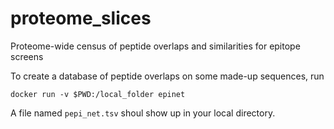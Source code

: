 # proteome_slices
Proteome-wide census of peptide overlaps and similarities for epitope screens

To create a database of peptide overlaps on some made-up sequences, run
```
docker run -v $PWD:/local_folder epinet
```

A file named `pepi_net.tsv` shoul show up in your local directory.
